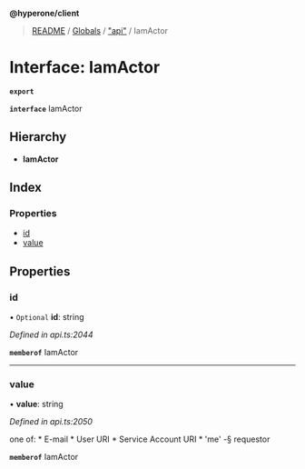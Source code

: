**@hyperone/client**

> [README](../README.md) / [Globals](../globals.md) / ["api"](../modules/_api_.md) / IamActor

# Interface: IamActor

**`export`** 

**`interface`** IamActor

## Hierarchy

* **IamActor**

## Index

### Properties

* [id](_api_.iamactor.md#id)
* [value](_api_.iamactor.md#value)

## Properties

### id

• `Optional` **id**: string

*Defined in api.ts:2044*

**`memberof`** IamActor

___

### value

•  **value**: string

*Defined in api.ts:2050*

one of: * E-mail * User URI * Service Account URI * \'me\' -§ requestor

**`memberof`** IamActor
